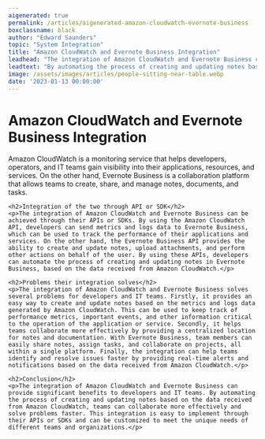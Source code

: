 ```yaml
---
aigenerated: true
permalink: /articles/aigenerated-amazon-cloudwatch-evernote-business
boxclassname: black
author: "Edward Saunders"
topic: "System Integration"
title: "Amazon CloudWatch and Evernote Business Integration"
leadhead: "The integration of Amazon CloudWatch and Evernote Business can provide significant benefits to developers and IT teams"
leadtext: "By automating the process of creating and updating notes based on the data received from Amazon CloudWatch, teams can collaborate more effectively and solve problems faster. This integration is easy to implement through their APIs or SDKs and can be customized to meet the unique needs of different teams and organizations."
image: /assets/images/articles/people-sitting-near-table.webp
date: '2023-01-13 00:00:00'
---
```

<div class="arttext">	<h1>Amazon CloudWatch and Evernote Business Integration</h1>
	<p>Amazon CloudWatch is a monitoring service that helps developers, operators, and IT teams gain visibility into their applications, resources, and services. On the other hand, Evernote Business is a collaboration platform that allows teams to create, share, and manage notes, documents, and tasks. </p>

	<h2>Integration of the two through API or SDK</h2>
	<p>The integration of Amazon CloudWatch and Evernote Business can be achieved through their APIs or SDKs. By using the Amazon CloudWatch API, developers can send metrics and logs data to Evernote Business, which can be used to track the performance of their applications and services. On the other hand, the Evernote Business API provides the ability to create and update notes, upload attachments, and perform other actions on behalf of the user. By using these APIs, developers can automate the process of creating and updating notes in Evernote Business, based on the data received from Amazon CloudWatch.</p>

	<h2>Problems their integration solves</h2>
	<p>The integration of Amazon CloudWatch and Evernote Business solves several problems for developers and IT teams. Firstly, it provides an easy way to create and update notes based on the metrics and logs data generated by Amazon CloudWatch. This can be used to keep track of performance metrics, important events, and other information critical to the operation of the application or service. Secondly, it helps teams collaborate more effectively by providing a centralized location for notes and documentation. With Evernote Business, team members can easily share notes, assign tasks, and collaborate on projects, all within a single platform. Finally, the integration can help teams identify and resolve issues faster by providing real-time alerts and notifications based on the data received from Amazon CloudWatch.</p>

	<h2>Conclusion</h2>
	<p>The integration of Amazon CloudWatch and Evernote Business can provide significant benefits to developers and IT teams. By automating the process of creating and updating notes based on the data received from Amazon CloudWatch, teams can collaborate more effectively and solve problems faster. This integration is easy to implement through their APIs or SDKs and can be customized to meet the unique needs of different teams and organizations.</p>
</div>